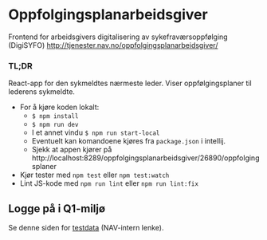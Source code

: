 # Oppfolgingsplanarbeidsgiver

Frontend for arbeidsgivers digitalisering av sykefraværsoppfølging (DigiSYFO) http://tjenester.nav.no/oppfolgingsplanarbeidsgiver/

### TL;DR

React-app for den sykmeldtes nærmeste leder. Viser oppfølgingsplaner til lederens sykmeldte.

* For å kjøre koden lokalt:
    - `$ npm install`
    - `$ npm run dev`
    - I et annet vindu `$ npm run start-local`
    - Eventuelt kan komandoene kjøres fra `package.json` i intellij.
    - Sjekk at appen kjører på http://localhost:8289/oppfolgingsplanarbeidsgiver/26890/oppfolgingsplaner
* Kjør tester med `npm test` eller `npm test:watch`
* Lint JS-kode med `npm run lint` eller `npm run lint:fix`

## Logge på i Q1-miljø
Se denne siden for [testdata](https://confluence.adeo.no/pages/viewpage.action?pageId=228580060) (NAV-intern lenke).

